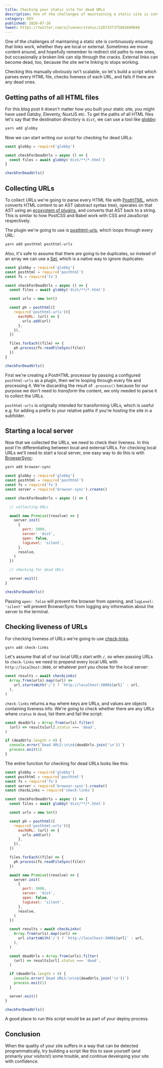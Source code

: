 ```yaml
---
title: Checking your static site for dead URLs
description: One of the challenges of maintaining a static site is continuously ensuring that links work, both local and external.
category: DEV
published: 2020-07-26
tweet: https://twitter.com/silvenon/status/1287337375681699840
---
```


One of the challenges of maintaining a static site is continuously ensuring that links work, whether they are local or external. Sometimes we move content around, and hopefully remember to redirect old paths to new ones, but occasionally a broken link can slip through the cracks. External links can become dead, too, because the site we're linking to stops working.

Checking this manually obviously isn't scalable, so let's build a script which parses every HTML file, checks liveness of each URL, and fails if there are any dead ones.

## Getting paths of all HTML files

For this blog post it doesn't matter how you built your static site, you might have used Gatsby, Eleventy, NuxtJS etc. To get the paths of all HTML files let's say that the destination directory is `dist`, we can use a tool like [globby](https://www.npmjs.com/package/globby):

```bash
yarn add globby
```

Now we can start writing our script for checking for dead URLs:

```js
const globby = require('globby')

const checkForDeadUrls = async () => {
  const files = await globby('dist/**/*.html')
}

checkForDeadUrls()
```

## Collecting URLs

To collect URLs we're going to parse every HTML file with [PostHTML](https://posthtml.org), which converts HTML content to an AST (abstract syntax tree), operates on that AST using an [ecosystem of plugins](http://posthtml.github.io/posthtml-plugins/), and converts that AST back to a string. This is similar to how PostCSS and Babel work with CSS and JavaScript respectively.

The plugin we're going to use is [posthtml-urls](https://www.npmjs.com/package/posthtml-urls), which loops through every URL:

```bash
yarn add posthtml posthtml-urls
```

Also, it's safe to assume that there are going to be duplicates, so instead of an array we can use a [Set](https://developer.mozilla.org/en-US/docs/Web/JavaScript/Reference/Global_Objects/Set), which is a native way to ignore duplicates:

```js
const globby = require('globby')
const posthtml = require('posthtml')
const fs = require('fs')

const checkForDeadUrls = async () => {
  const files = await globby('dist/**/*.html')

  const urls = new Set()

  const ph = posthtml([
    require('posthtml-urls')({
      eachURL: (url) => {
        urls.add(url)
      },
    }),
  ])

  files.forEach((file) => {
    ph.process(fs.readFileSync(file))
  })
}

checkForDeadUrls()
```

First we're creating a PostHTML processor by passing a configured `posthtml-urls` as a plugin, then we're looping through every file and processing it. We're discarding the result of `.process()` because for our purpose we don't need to _transform_ the content, we only needed to parse it to collect the URLs.

`posthtml-urls` is originally intended for transforming URLs, which is useful e.g. for adding a prefix to your relative paths if you're hosting the site in a subfolder.

## Starting a local server

Now that we collected the URLs, we need to check their liveness. In this post I'm differentiating between local and external URLs. For checking local URLs we'll need to start a local server, one easy way to do this is with [BrowserSync](https://www.browsersync.io/):

```bash
yarn add browser-sync
```

```js
const globby = require('globby')
const posthtml = require('posthtml')
const fs = require('fs')
const server = require('browser-sync').create()

const checkForDeadUrls = async () => {

  // collecting URLs

  await new Promise((resolve) => {
    server.init(
      {
        port: 3000,
        server: 'dist',
        open: false,
        logLevel: 'silent',
      },
      resolve,
    )
  })

  // checking for dead URLs

  server.exit()
}

checkForDeadUrls()
```

Passing `open: false` will prevent the browser from opening, and `logLevel: 'silent'` will prevent BrowserSync from logging any information about the server to the terminal.

## Checking liveness of URLs

For checking liveness of URLs we're going to use [check-links](https://www.npmjs.com/package/check-links).

```bash
yarn add check-links
```

Let's assume that all of our local URLs start with `/`, so when passing URLs to `check-links` we need to prepend every local URL with `http://localhost:3000`, or whatever port you chose for the local server:

```js
const results = await checkLinks(
  Array.from(urls).map((url) =>
    url.startsWith('/') ? `http://localhost:3000${url}` : url,
  ),
)
```

`check-links` returns a `Map` where keys are URLs, and values are objects containing liveness info. We're going to check whether there are any URLs where `status` is `dead`, list them and fail the script:

```js
const deadUrls = Array.from(urls).filter(
  (url) => results[url].status === 'dead',
)

if (deadUrls.length > 0) {
  console.error(`Dead URLS:\n\n${deadUrls.join('\n')}`)
  process.exit(1)
}
```

The entire function for checking for dead URLs looks like this:

```js
const globby = require('globby')
const posthtml = require('posthtml')
const fs = require('fs')
const server = require('browser-sync').create()
const checkLinks = require('check-links')

const checkForDeadUrls = async () => {
  const files = await globby('dist/**/*.html')

  const urls = new Set()

  const ph = posthtml([
    require('posthtml-urls')({
      eachURL: (url) => {
        urls.add(url)
      },
    }),
  ])

  files.forEach((file) => {
    ph.process(fs.readFileSync(file))
  })

  await new Promise((resolve) => {
    server.init(
      {
        port: 3000,
        server: 'dist',
        open: false,
        logLevel: 'silent',
      },
      resolve,
    )
  })

  const results = await checkLinks(
    Array.from(urls).map((url) =>
      url.startsWith('/') ? `http://localhost:3000${url}` : url,
    ),
  )

  const deadUrls = Array.from(urls).filter(
    (url) => results[url].status === 'dead',
  )

  if (deadUrls.length > 0) {
    console.error(`Dead URLS:\n\n${deadUrls.join('\n')}`)
    process.exit(1)
  }

  server.exit()
}

checkForDeadUrls()
```

A good place to run this script would be as part of your deploy process.

## Conclusion

When the quality of your site suffers in a way that can be detected programmatically, try building a script like this to save yourself (and primarily your visitors!) some trouble, and continue developing your site with confidence.
